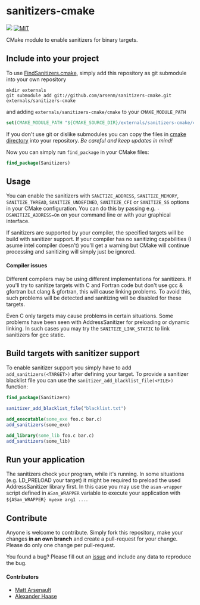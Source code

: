 # sanitizers-cmake

 [![](https://img.shields.io/github/issues-raw/arsenm/sanitizers-cmake.svg?style=flat-square)](https://github.com/arsenm/sanitizers-cmake/issues)
[![MIT](http://img.shields.io/badge/license-MIT-blue.svg?style=flat-square)](LICENSE)

CMake module to enable sanitizers for binary targets.


## Include into your project

To use [FindSanitizers.cmake](cmake/FindSanitizers.cmake), simply add this repository as git submodule into your own repository
```Shell
mkdir externals
git submodule add git://github.com/arsenm/sanitizers-cmake.git externals/sanitizers-cmake
```
and adding ```externals/sanitizers-cmake/cmake``` to your ```CMAKE_MODULE_PATH```
```CMake
set(CMAKE_MODULE_PATH "${CMAKE_SOURCE_DIR}/externals/sanitizers-cmake/cmake" ${CMAKE_MODULE_PATH})
```

If you don't use git or dislike submodules you can copy the files in [cmake directory](cmake) into your repository. *Be careful and keep updates in mind!*

Now you can simply run ```find_package``` in your CMake files:
```CMake
find_package(Sanitizers)
```


## Usage

You can enable the sanitizers with ``SANITIZE_ADDRESS``, ``SANITIZE_MEMORY``, ``SANITIZE_THREAD``, ``SANITIZE_UNDEFINED``, ``SANITIZE_CFI`` or ``SANITIZE_SS`` options in your CMake configuration. You can do this by passing e.g. ``-DSANITIZE_ADDRESS=On`` on your command line or with your graphical interface.

If sanitizers are supported by your compiler, the specified targets will be build with sanitizer support. If your compiler has no sanitizing capabilities (I asume intel compiler doesn't) you'll get a warning but CMake will continue processing and sanitizing will simply just be ignored.

#### Compiler issues

Different compilers may be using different implementations for sanitizers. If you'll try to sanitize targets with C and Fortran code but don't use gcc & gfortran but clang & gfortran, this will cause linking problems. To avoid this, such problems will be detected and sanitizing will be disabled for these targets.

Even C only targets may cause problems in certain situations. Some problems have been seen with AddressSanitizer for preloading or dynamic linking. In such cases you may try the ``SANITIZE_LINK_STATIC`` to link sanitizers for gcc static.



## Build targets with sanitizer support

To enable sanitizer support you simply have to add ``add_sanitizers(<TARGET>)`` after defining your target. To provide a sanitizer blacklist file you can use the ``sanitizer_add_blacklist_file(<FILE>)`` function:
```CMake
find_package(Sanitizers)

sanitizer_add_blacklist_file("blacklist.txt")

add_executable(some_exe foo.c bar.c)
add_sanitizers(some_exe)

add_library(some_lib foo.c bar.c)
add_sanitizers(some_lib)
```

## Run your application

The sanitizers check your program, while it's running. In some situations (e.g. LD_PRELOAD your target) it might be required to preload the used AddressSanitizer library first. In this case you may use the ``asan-wrapper`` script defined in ``ASan_WRAPPER`` variable to execute your application with ``${ASan_WRAPPER} myexe arg1 ...``.


## Contribute

Anyone is welcome to contribute. Simply fork this repository, make your changes **in an own branch** and create a pull-request for your change. Please do only one change per pull-request.

You found a bug? Please fill out an [issue](https://github.com/arsenm/sanitizers-cmake/issues) and include any data to reproduce the bug.


#### Contributors

* [Matt Arsenault](https://github.com/arsenm)
* [Alexander Haase](https://github.com/alehaa)
